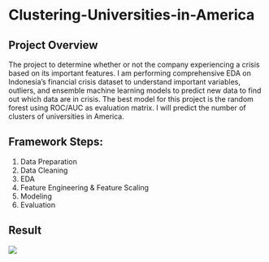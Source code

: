 # Clustering-Universities-in-America

## Project Overview

The project to determine whether or not the company experiencing a crisis based on its important features. 
I am performing comprehensive EDA on Indonesia’s financial crisis dataset to understand important variables,
outliers, and ensemble machine learning models to predict new data to find out which data are in crisis. The 
best model for this project is the random forest using ROC/AUC as evaluation matrix.
I will predict the number of clusters of universities in America.

## Framework Steps:

1. Data Preparation
2. Data Cleaning
3. EDA
4. Feature Engineering & Feature Scaling
5. Modeling
6. Evaluation

## Result

<img src="au_output.jpg"/>
